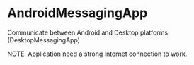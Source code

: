 # AndroidMessagingApp
 
 Communicate between Android and Desktop platforms. (DesktopMessagingApp)
 
 NOTE. Application need a strong Internet connection to work.
